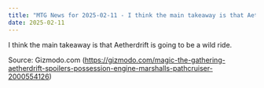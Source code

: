 ```yaml
---
title: "MTG News for 2025-02-11 - I think the main takeaway is that Aetherdrift is g..."
date: 2025-02-11
---
```


I think the main takeaway is that Aetherdrift is going to be a wild ride.

Source: Gizmodo.com (https://gizmodo.com/magic-the-gathering-aetherdrift-spoilers-possession-engine-marshalls-pathcruiser-2000554126)

